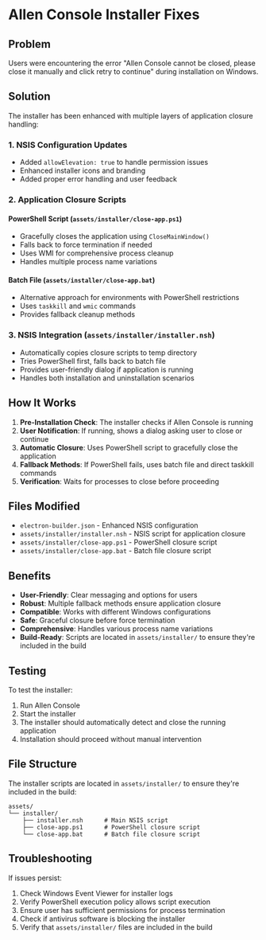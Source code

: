 # Allen Console Installer Fixes

## Problem

Users were encountering the error "Allen Console cannot be closed, please close it manually and click retry to continue" during installation on Windows.

## Solution

The installer has been enhanced with multiple layers of application closure handling:

### 1. NSIS Configuration Updates

- Added `allowElevation: true` to handle permission issues
- Enhanced installer icons and branding
- Added proper error handling and user feedback

### 2. Application Closure Scripts

#### PowerShell Script (`assets/installer/close-app.ps1`)

- Gracefully closes the application using `CloseMainWindow()`
- Falls back to force termination if needed
- Uses WMI for comprehensive process cleanup
- Handles multiple process name variations

#### Batch File (`assets/installer/close-app.bat`)

- Alternative approach for environments with PowerShell restrictions
- Uses `taskkill` and `wmic` commands
- Provides fallback cleanup methods

### 3. NSIS Integration (`assets/installer/installer.nsh`)

- Automatically copies closure scripts to temp directory
- Tries PowerShell first, falls back to batch file
- Provides user-friendly dialog if application is running
- Handles both installation and uninstallation scenarios

## How It Works

1. **Pre-Installation Check**: The installer checks if Allen Console is running
2. **User Notification**: If running, shows a dialog asking user to close or continue
3. **Automatic Closure**: Uses PowerShell script to gracefully close the application
4. **Fallback Methods**: If PowerShell fails, uses batch file and direct taskkill commands
5. **Verification**: Waits for processes to close before proceeding

## Files Modified

- `electron-builder.json` - Enhanced NSIS configuration
- `assets/installer/installer.nsh` - NSIS script for application closure
- `assets/installer/close-app.ps1` - PowerShell closure script
- `assets/installer/close-app.bat` - Batch file closure script

## Benefits

- **User-Friendly**: Clear messaging and options for users
- **Robust**: Multiple fallback methods ensure application closure
- **Compatible**: Works with different Windows configurations
- **Safe**: Graceful closure before force termination
- **Comprehensive**: Handles various process name variations
- **Build-Ready**: Scripts are located in `assets/installer/` to ensure they're included in the build

## Testing

To test the installer:

1. Run Allen Console
2. Start the installer
3. The installer should automatically detect and close the running application
4. Installation should proceed without manual intervention

## File Structure

The installer scripts are located in `assets/installer/` to ensure they're included in the build:

```
assets/
└── installer/
    ├── installer.nsh      # Main NSIS script
    ├── close-app.ps1      # PowerShell closure script
    └── close-app.bat      # Batch file closure script
```

## Troubleshooting

If issues persist:

1. Check Windows Event Viewer for installer logs
2. Verify PowerShell execution policy allows script execution
3. Ensure user has sufficient permissions for process termination
4. Check if antivirus software is blocking the installer
5. Verify that `assets/installer/` files are included in the build
